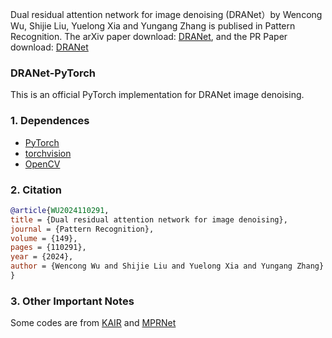 Dual residual attention network for image denoising (DRANet）by Wencong Wu, Shijie Liu, Yuelong Xia and Yungang Zhang is publised in Pattern Recognition. The arXiv paper download: [DRANet](https://arxiv.org/abs/2305.04269), and the PR Paper download: [DRANet](https://www.sciencedirect.com/science/article/abs/pii/S0031320324000426)

### DRANet-PyTorch

This is an official PyTorch implementation for DRANet image denoising.

### 1. Dependences
* [PyTorch](http://pytorch.org/)
* [torchvision](https://github.com/pytorch/vision)
* [OpenCV](https://pypi.org/project/opencv-python/)

### 2. Citation
```BibTex
@article{WU2024110291,
title = {Dual residual attention network for image denoising},
journal = {Pattern Recognition},
volume = {149},
pages = {110291},
year = {2024},
author = {Wencong Wu and Shijie Liu and Yuelong Xia and Yungang Zhang}
}
```
### 3. Other Important Notes

Some codes are from [KAIR](https://github.com/cszn/KAIR) and [MPRNet](https://github.com/swz30/MPRNet)

